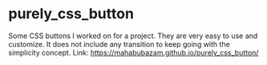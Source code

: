 # purely_css_button
Some CSS buttons I worked on for a project. They are very easy to use and customize. It does not include any transition to keep going with the simplicity concept.
Link: https://mahabubazam.github.io/purely_css_button/

